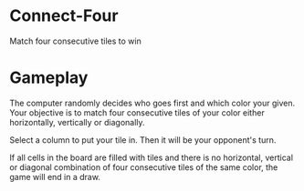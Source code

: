 Connect-Four
============

Match four consecutive tiles to win

Gameplay
=======

The computer randomly decides who goes first and which color your given. Your objective is to match four consecutive tiles of your
color either horizontally, vertically or diagonally.

Select a column to put your tile in. Then it will be your opponent's turn.

If all cells in the board are filled with tiles and there is no horizontal, vertical or diagonal combination of four consecutive
tiles of the same color, the game will end in a draw.
